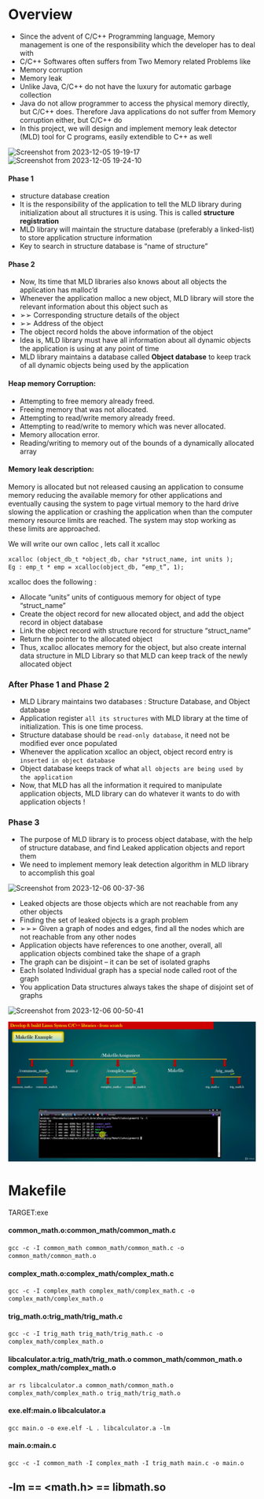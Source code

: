 # Overview

- Since the advent of C/C++ Programming language, Memory management is one of the responsibility which the developer has to deal with 
 - C/C++ Softwares often suffers from Two Memory related Problems like
 - Memory corruption
 - Memory leak
 - Unlike Java, C/C++ do not have the luxury for automatic garbage collection
 - Java do not allow programmer to access the physical memory directly, but C/C++ does. Therefore Java applications do not suffer from Memory corruption either, but C/C++ do
 - In this project, we will design and implement memory leak detector (MLD) tool for C programs, easily extendible to C++ as well

![Screenshot from 2023-12-05 19-19-17](https://github.com/PranabNandy/MLD/assets/34576104/0e995d18-1c11-49cf-8d50-edf84f57c391)
![Screenshot from 2023-12-05 19-24-10](https://github.com/PranabNandy/MLD/assets/34576104/b0904307-c457-4729-8326-cc39850d3d8e)

#### Phase 1
- structure database creation
- It is the responsibility of the application to tell the MLD library during initialization about all structures it is using. This is called **structure registration**
- MLD library will maintain the structure database (preferably a linked-list) to store application structure information
- Key to search in structure database is “name of structure”

  
#### Phase 2
- Now, Its time that MLD libraries also knows about all objects the application has malloc’d
- Whenever the application malloc a new object, MLD library will store the relevant information about this object such as
- ➢➢  Corresponding structure details of the object
- ➢➢ Address of the object
- The object record holds the above information of the object
- Idea is, MLD library must have all information about all dynamic objects the application is using at any point of time
- MLD library maintains a database called **Object database** to keep track of all dynamic objects being used by the application


#### Heap memory Corruption:
-	Attempting to free memory already freed.
-	Freeing memory that was not allocated.
-	Attempting to read/write memory already freed.
-	Attempting to read/write to memory which was never allocated.
-	Memory allocation error.
-	Reading/writing to memory out of the bounds of a dynamically allocated array

#### Memory leak description: 

Memory is allocated but not released causing an application to consume memory reducing the available memory for other applications and eventually causing the system to page virtual memory to the hard drive slowing the application or crashing the application when than the computer memory resource limits are reached. The system may stop working as these limits are approached.


We will write our own calloc , lets call it xcalloc
``` void *
xcalloc (object_db_t *object_db, char *struct_name, int units );
Eg : emp_t * emp = xcalloc(object_db, “emp_t”, 1);
```
xcalloc does the following :
- Allocate “units” units of contiguous memory for object of type “struct_name”
-  Create the object record for new allocated object, and add the object record in object database
- Link the object record with structure record for structure “struct_name”
- Return the pointer to the allocated object
- Thus, xcalloc allocates memory for the object, but also create internal data structure in MLD Library so that MLD can keep track of the newly allocated object

### After Phase 1 and Phase 2
- MLD Library maintains two databases : Structure Database, and Object database
- Application register `all its structures` with MLD library at the time of initialization. This is one time process.
- Structure database should be `read-only database`, it need not be modified ever once populated
- Whenever the application xcalloc an object, object record entry is `inserted in object database`
- Object database keeps track of what `all objects are being used by the application`
- Now, that MLD has all the information it required to manipulate application objects, MLD library can do whatever it wants to do with application objects !


### Phase 3
- The purpose of MLD library is to process object database, with the help of structure database, and find Leaked application objects and report them
- We need to implement memory leak detection algorithm in MLD library to accomplish this goal

![Screenshot from 2023-12-06 00-37-36](https://github.com/PranabNandy/MLD/assets/34576104/447408e6-13f6-4ab9-be30-f0993d51de4a)

- Leaked objects are those objects which are not reachable from any other objects
- Finding the set of leaked objects is a graph problem
- ➢➢➢ Given a graph of nodes and edges, find all the nodes which are not reachable from any other
nodes
- Application objects have references to one another, overall, all application objects combined take the shape of a graph
- The graph can be disjoint – it can be set of isolated graphs
- Each Isolated Individual graph has a special node called root of the graph
- You application Data structures always takes the shape of disjoint set of graphs


![Screenshot from 2023-12-06 00-50-41](https://github.com/PranabNandy/MLD/assets/34576104/be22dcc8-26e5-4a17-9fa2-9502152fb419)



![Design](1.png)

# Makefile

TARGET:exe

#### common_math.o:common_math/common_math.c

	gcc -c -I common_math common_math/common_math.c -o common_math/common_math.o
 
#### complex_math.o:complex_math/complex_math.c

	gcc -c -I complex_math complex_math/complex_math.c -o complex_math/complex_math.o
 
#### trig_math.o:trig_math/trig_math.c

	gcc -c -I trig_math trig_math/trig_math.c -o complex_math/complex_math.o
	
#### libcalculator.a:trig_math/trig_math.o common_math/common_math.o complex_math/complex_math.o

	ar rs libcalculator.a common_math/common_math.o complex_math/complex_math.o trig_math/trig_math.o
 
#### exe.elf:main.o libcalculator.a

	gcc main.o -o exe.elf -L . libcalculator.a -lm
 
#### main.o:main.c

	gcc -c -I common_math -I complex_math -I trig_math main.c -o main.o
	
	

## -lm == <math.h>   == libmath.so
	
	
	
	
	
	
